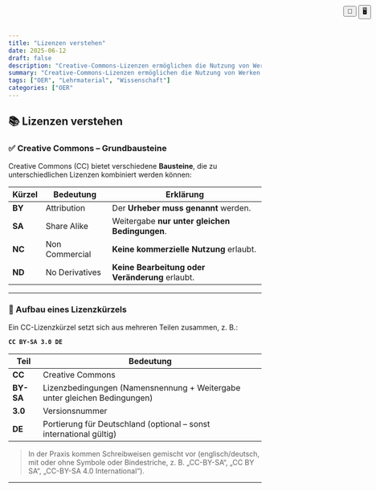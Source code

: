 ```yaml
---
title: "Lizenzen verstehen"
date: 2025-06-12
draft: false
description: "Creative-Commons-Lizenzen ermöglichen die Nutzung von Werken unter klar definierten Bedingungen wie Namensnennung, nicht-kommerzieller Nutzung, Weitergabe unter gleichen Bedingungen und dem Verbot von Bearbeitungen. Die Lizenzangabe umfasst dabei den Lizenztyp, die Versionsnummer und optional eine Länderanpassung, wobei Darstellungsformen variieren können."
summary: "Creative-Commons-Lizenzen ermöglichen die Nutzung von Werken unter klar definierten Bedingungen wie Namensnennung, nicht-kommerzieller Nutzung, Weitergabe unter gleichen Bedingungen und dem Verbot von Bearbeitungen. Die Lizenzangabe umfasst dabei den Lizenztyp, die Versionsnummer und optional eine Länderanpassung, wobei Darstellungsformen variieren können."
tags: ["OER", "Lehrmaterial", "Wissenschaft"]
categories: ["OER"
---
```


<!-- Druck- und Präsentationssteuerung -->
<script>
  function triggerPrint() {
    window.print(); // Export als PDF oder druckbare Ansicht
  }
</script>

<script>
document.addEventListener("DOMContentLoaded", function () {
  if (window.location.search.includes("print-pdf")) {
    // Warten, bis Reveal.js vollständig geladen ist
    Reveal.addEventListener("ready", function () {
      setTimeout(() => {
        window.print();
      }, 300);
    });
  }
});
</script>

<div class="top-toggle" style="position: fixed; top: 10px; right: 10px; z-index: 999;">
  <button onclick="triggerPrint()" title="Präsentation speichern">💾</button>
  <button onclick="location.href='/iWIP/praesentation/warum_oer'" title="Zur Präsentationsansicht">🖥️</button>
</div>

## 📚 Lizenzen verstehen

### ✅ Creative Commons – Grundbausteine

Creative Commons (CC) bietet verschiedene **Bausteine**, die zu unterschiedlichen Lizenzen kombiniert werden können:

| Kürzel | Bedeutung        | Erklärung |
|--------|------------------|-----------|
| **BY** | Attribution      | Der **Urheber muss genannt** werden. |
| **SA** | Share Alike      | Weitergabe **nur unter gleichen Bedingungen**. |
| **NC** | Non Commercial   | **Keine kommerzielle Nutzung** erlaubt. |
| **ND** | No Derivatives   | **Keine Bearbeitung oder Veränderung** erlaubt. |

---

### 🧩 Aufbau eines Lizenzkürzels

Ein CC-Lizenzkürzel setzt sich aus mehreren Teilen zusammen, z. B.:

**`CC BY-SA 3.0 DE`**

| Teil     | Bedeutung |
|----------|-----------|
| **CC**   | Creative Commons |
| **BY-SA** | Lizenzbedingungen (Namensnennung + Weitergabe unter gleichen Bedingungen) |
| **3.0**  | Versionsnummer |
| **DE**   | Portierung für Deutschland (optional – sonst international gültig) |

> In der Praxis kommen Schreibweisen gemischt vor (englisch/deutsch, mit oder ohne Symbole oder Bindestriche, z. B. „CC-BY-SA“, „CC BY SA“, „CC-BY-SA 4.0 International“).

---

